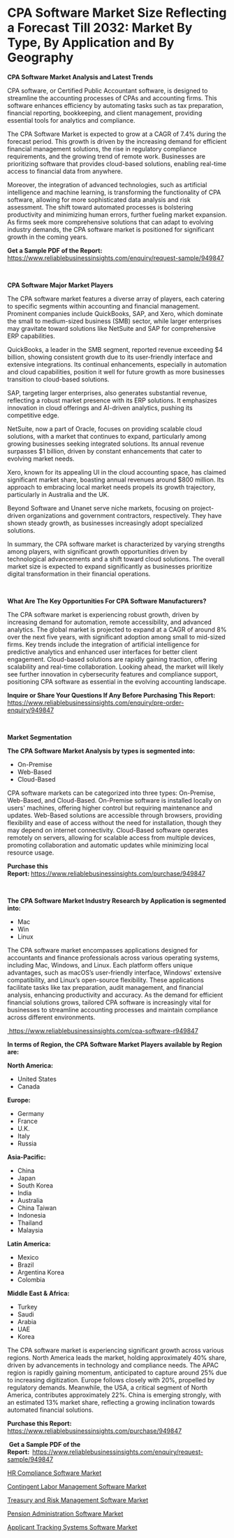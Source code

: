 <p><h1>CPA Software Market Size Reflecting a Forecast Till 2032: Market By Type, By Application and By Geography</h1></p><p><strong>CPA Software Market Analysis and Latest Trends</strong></p>
<p><p>CPA software, or Certified Public Accountant software, is designed to streamline the accounting processes of CPAs and accounting firms. This software enhances efficiency by automating tasks such as tax preparation, financial reporting, bookkeeping, and client management, providing essential tools for analytics and compliance. </p><p>The CPA Software Market is expected to grow at a CAGR of 7.4% during the forecast period. This growth is driven by the increasing demand for efficient financial management solutions, the rise in regulatory compliance requirements, and the growing trend of remote work. Businesses are prioritizing software that provides cloud-based solutions, enabling real-time access to financial data from anywhere. </p><p>Moreover, the integration of advanced technologies, such as artificial intelligence and machine learning, is transforming the functionality of CPA software, allowing for more sophisticated data analysis and risk assessment. The shift toward automated processes is bolstering productivity and minimizing human errors, further fueling market expansion. As firms seek more comprehensive solutions that can adapt to evolving industry demands, the CPA software market is positioned for significant growth in the coming years.</p></p>
<p><strong>Get a Sample PDF of the Report:&nbsp;</strong> <a href="https://www.reliablebusinessinsights.com/enquiry/request-sample/949847?utm_campaign=1121&utm_medium=2&utm_source=Github&utm_content=ia&utm_term=05032025&utm_id=cpa-software">https://www.reliablebusinessinsights.com/enquiry/request-sample/949847</a></p>
<p>&nbsp;</p>
<p><strong>CPA Software Major Market Players</strong></p>
<p><p>The CPA software market features a diverse array of players, each catering to specific segments within accounting and financial management. Prominent companies include QuickBooks, SAP, and Xero, which dominate the small to medium-sized business (SMB) sector, while larger enterprises may gravitate toward solutions like NetSuite and SAP for comprehensive ERP capabilities.</p><p>QuickBooks, a leader in the SMB segment, reported revenue exceeding $4 billion, showing consistent growth due to its user-friendly interface and extensive integrations. Its continual enhancements, especially in automation and cloud capabilities, position it well for future growth as more businesses transition to cloud-based solutions.</p><p>SAP, targeting larger enterprises, also generates substantial revenue, reflecting a robust market presence with its ERP solutions. It emphasizes innovation in cloud offerings and AI-driven analytics, pushing its competitive edge.</p><p>NetSuite, now a part of Oracle, focuses on providing scalable cloud solutions, with a market that continues to expand, particularly among growing businesses seeking integrated solutions. Its annual revenue surpasses $1 billion, driven by constant enhancements that cater to evolving market needs.</p><p>Xero, known for its appealing UI in the cloud accounting space, has claimed significant market share, boasting annual revenues around $800 million. Its approach to embracing local market needs propels its growth trajectory, particularly in Australia and the UK.</p><p>Beyond Software and Unanet serve niche markets, focusing on project-driven organizations and government contractors, respectively. They have shown steady growth, as businesses increasingly adopt specialized solutions.</p><p>In summary, the CPA software market is characterized by varying strengths among players, with significant growth opportunities driven by technological advancements and a shift toward cloud solutions. The overall market size is expected to expand significantly as businesses prioritize digital transformation in their financial operations.</p></p>
<p>&nbsp;</p>
<p><strong>What Are The Key Opportunities For CPA Software Manufacturers?</strong></p>
<p><p>The CPA software market is experiencing robust growth, driven by increasing demand for automation, remote accessibility, and advanced analytics. The global market is projected to expand at a CAGR of around 8% over the next five years, with significant adoption among small to mid-sized firms. Key trends include the integration of artificial intelligence for predictive analytics and enhanced user interfaces for better client engagement. Cloud-based solutions are rapidly gaining traction, offering scalability and real-time collaboration. Looking ahead, the market will likely see further innovation in cybersecurity features and compliance support, positioning CPA software as essential in the evolving accounting landscape.</p></p>
<p><strong>Inquire or Share Your Questions If Any Before Purchasing This Report:</strong> <a href="https://www.reliablebusinessinsights.com/enquiry/pre-order-enquiry/949847?utm_campaign=1121&utm_medium=2&utm_source=Github&utm_content=ia&utm_term=05032025&utm_id=cpa-software">https://www.reliablebusinessinsights.com/enquiry/pre-order-enquiry/949847</a></p>
<p>&nbsp;</p>
<p><strong>Market Segmentation</strong></p>
<p><strong>The CPA Software Market Analysis by types is segmented into:</strong></p>
<p><ul><li>On-Premise</li><li>Web-Based</li><li>Cloud-Based</li></ul></p>
<p><p>CPA software markets can be categorized into three types: On-Premise, Web-Based, and Cloud-Based. On-Premise software is installed locally on users' machines, offering higher control but requiring maintenance and updates. Web-Based solutions are accessible through browsers, providing flexibility and ease of access without the need for installation, though they may depend on internet connectivity. Cloud-Based software operates remotely on servers, allowing for scalable access from multiple devices, promoting collaboration and automatic updates while minimizing local resource usage.</p></p>
<p><strong>Purchase this Report:&nbsp;</strong><a href="https://www.reliablebusinessinsights.com/purchase/949847?utm_campaign=1121&utm_medium=2&utm_source=Github&utm_content=ia&utm_term=05032025&utm_id=cpa-software">https://www.reliablebusinessinsights.com/purchase/949847</a></p>
<p>&nbsp;</p>
<p><strong>The CPA Software Market Industry Research by Application is segmented into:</strong></p>
<p><ul><li>Mac</li><li>Win</li><li>Linux</li></ul></p>
<p><p>The CPA software market encompasses applications designed for accountants and finance professionals across various operating systems, including Mac, Windows, and Linux. Each platform offers unique advantages, such as macOS’s user-friendly interface, Windows' extensive compatibility, and Linux’s open-source flexibility. These applications facilitate tasks like tax preparation, audit management, and financial analysis, enhancing productivity and accuracy. As the demand for efficient financial solutions grows, tailored CPA software is increasingly vital for businesses to streamline accounting processes and maintain compliance across different environments.</p></p>
<p><a href="https://www.reliablebusinessinsights.com/cpa-software-r949847?utm_campaign=1121&utm_medium=2&utm_source=Github&utm_content=ia&utm_term=05032025&utm_id=cpa-software">&nbsp;https://www.reliablebusinessinsights.com/cpa-software-r949847</a></p>
<p><strong>In terms of Region, the CPA Software Market Players available by Region are:</strong></p>
<p>
    <p> <strong> North America: </strong>
        <ul>
            <li>United States</li>
            <li>Canada</li>
        </ul>
        </p> 
    <p> <strong> Europe: </strong>
        <ul>
            <li>Germany</li>
            <li>France</li>
            <li>U.K.</li>
            <li>Italy</li>
            <li>Russia</li>
        </ul>
        </p> 
    <p> <strong> Asia-Pacific: </strong>
        <ul>
            <li>China</li>
            <li>Japan</li>
            <li>South Korea</li>
            <li>India</li>
            <li>Australia</li>
            <li>China Taiwan</li>
            <li>Indonesia</li>
            <li>Thailand</li>
            <li>Malaysia</li>
        </ul>
        </p> 
    <p> <strong> Latin America: </strong>
        <ul>
            <li>Mexico</li>
            <li>Brazil</li>
            <li>Argentina Korea</li>
            <li>Colombia</li>
        </ul>
        </p> 
    <p> <strong> Middle East & Africa: </strong>
        <ul>
            <li>Turkey</li>
            <li>Saudi</li>
            <li>Arabia</li>
            <li>UAE</li>
            <li>Korea</li>
        </ul>
    </p>
    </p>
<p><p>The CPA software market is experiencing significant growth across various regions. North America leads the market, holding approximately 40% share, driven by advancements in technology and compliance needs. The APAC region is rapidly gaining momentum, anticipated to capture around 25% due to increasing digitization. Europe follows closely with 20%, propelled by regulatory demands. Meanwhile, the USA, a critical segment of North America, contributes approximately 22%. China is emerging strongly, with an estimated 13% market share, reflecting a growing inclination towards automated financial solutions.</p></p>
<p><strong>Purchase this Report: </strong><a href="https://www.reliablebusinessinsights.com/purchase/949847?utm_campaign=1121&utm_medium=2&utm_source=Github&utm_content=ia&utm_term=05032025&utm_id=cpa-software">https://www.reliablebusinessinsights.com/purchase/949847</a></p>
<p>&nbsp;<strong>Get a Sample PDF of the Report:&nbsp;&nbsp;</strong><a href="https://www.reliablebusinessinsights.com/enquiry/request-sample/949847?utm_campaign=1121&utm_medium=2&utm_source=Github&utm_content=ia&utm_term=05032025&utm_id=cpa-software">https://www.reliablebusinessinsights.com/enquiry/request-sample/949847</a></p>
<p><strong></strong></p>
<p><p><a href="https://github.com/welfmimon/Market-Research-Report-List-1/blob/main/hr-compliance-software-market.md?utm_campaign=1121&utm_medium=2&utm_source=Github&utm_content=ia&utm_term=05032025&utm_id=cpa-software">HR Compliance Software Market</a></p><p><a href="https://github.com/spineamosa0e/Market-Research-Report-List-1/blob/main/contingent-labor-management-software-market.md?utm_campaign=1121&utm_medium=2&utm_source=Github&utm_content=ia&utm_term=05032025&utm_id=cpa-software">Contingent Labor Management Software Market</a></p><p><a href="https://github.com/khifzaba/Market-Research-Report-List-1/blob/main/treasury-and-risk-management-software-market.md?utm_campaign=1121&utm_medium=2&utm_source=Github&utm_content=ia&utm_term=05032025&utm_id=cpa-software">Treasury and Risk Management Software Market</a></p><p><a href="https://github.com/dumanelina6v/Market-Research-Report-List-1/blob/main/pension-administration-software-market.md?utm_campaign=1121&utm_medium=2&utm_source=Github&utm_content=ia&utm_term=05032025&utm_id=cpa-software">Pension Administration Software Market</a></p><p><a href="https://github.com/dekamrapinq1/Market-Research-Report-List-1/blob/main/applicant-tracking-systems-software-market.md?utm_campaign=1121&utm_medium=2&utm_source=Github&utm_content=ia&utm_term=05032025&utm_id=cpa-software">Applicant Tracking Systems Software Market</a></p></p>
